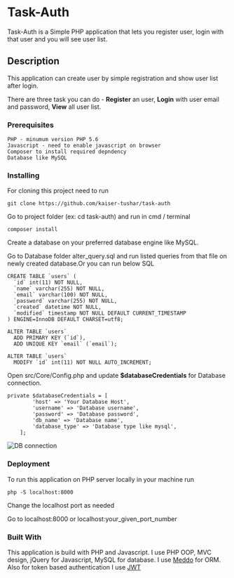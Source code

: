 # Task-Auth

Task-Auth is a Simple PHP application that lets you register user, login with that user and you will see user list.

## Description
This application can create user by simple registration and show user list after login.

There are three task you can do - **Register** an user, **Login** with user email and password, **View** all user list.

### Prerequisites
```
PHP - minumum version PHP 5.6
Javascript - need to enable javascript on browser
Composer to install required depndency
Database like MySQL
```

### Installing
 For cloning this project need to run
 ```
git clone https://github.com/kaiser-tushar/task-auth
```
Go to project folder (ex: cd task-auth) and run in cmd / terminal
```
composer install
```
Create a database on your preferred database engine like MySQL.

Go to Database folder alter_query.sql and run listed queries from that file on newly created database.Or you can run below SQL
```
CREATE TABLE `users` (
  `id` int(11) NOT NULL,
  `name` varchar(255) NOT NULL,
  `email` varchar(100) NOT NULL,
  `password` varchar(255) NOT NULL,
  `created` datetime NOT NULL,
  `modified` timestamp NOT NULL DEFAULT CURRENT_TIMESTAMP
) ENGINE=InnoDB DEFAULT CHARSET=utf8;

ALTER TABLE `users`
  ADD PRIMARY KEY (`id`),
  ADD UNIQUE KEY `email` (`email`);

ALTER TABLE `users`
  MODIFY `id` int(11) NOT NULL AUTO_INCREMENT;
```

Open src/Core/Config.php and update **$databaseCredentials** for Database connection.
```
private $databaseCredentials = [
        'host' => 'Your Database Host',
        'username' => 'Database username',
        'password' => 'Database password',
        'db_name' => 'Database name',
        'database_type' => 'Database type like mysql',
    ];
```
![DB connection](https://i.imgur.com/40IcQRN.png)

### Deployment
To run  this application on PHP server locally in your machine run

```
php -S localhost:8000
```
Change the localhost port as needed

Go to localhost:8000 or localhost:your_given_port_number

### Built With
This application is build with PHP and Javascript. I use PHP OOP, MVC design, jQuery for Javascript, MySQL for database. I use [Meddo](https://medoo.in/) for ORM. Also for token based authentication I use  [JWT](http://jwt.io/)

